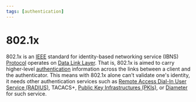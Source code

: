 ```yaml
---
tags: [authentication]
---
```


# 802.1x

802.1x is an [IEEE](202210010828.md) standard for identity-based networking
service (IBNS) [Protocol](202209302229.md) operates on [Data Link Layer](202206131651.md).
That is, 802.1x is aimed to carry higher-level [authentication](202210040915.md)
information across the links between a client and the authenticator. This means
with 802.1x alone can't validate one's identity, it needs other authentication
services such as [Remote Access Dial-In User Service (RADIUS)](202210221318.md),
TACACS+, [Public Key Infrastructures (PKIs)](202302062041.md), or
[Diameter](202210221333.md) for such service.
